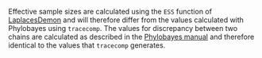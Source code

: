 Effective sample sizes are calculated using the `ESS` function of [LaplacesDemon](https://github.com/LaplacesDemonR/LaplacesDemon) and will therefore differ from the values calculated with Phylobayes using `tracecomp`. The values for discrepancy between two chains are calculated as described in the [Phylobayes manual](http://megasun.bch.umontreal.ca/People/lartillot/www/phylobayes3.3e.pdf) and therefore identical to the values that `tracecomp` generates.   